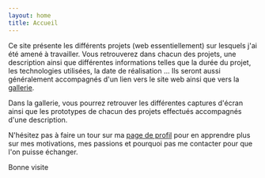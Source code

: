 ```yaml
---
layout: home
title: Accueil
---
```

Ce site présente les différents projets (web essentiellement) sur
lesquels j'ai été amené à travailler. Vous retrouverez dans
chacun des projets, une description ainsi que différentes
informations telles que la durée du projet, les technologies
utilisées, la date de réalisation ... Ils seront aussi généralement
accompagnés d'un lien vers le site web ainsi que vers la [gallerie](/gallery/).

Dans la gallerie, vous pourrez retrouver les différentes captures
d'écran ainsi que les prototypes de chacun des projets effectués
accompagnés d'une description.

N'hésitez pas à faire un tour sur ma [page de profil](/about/) pour en
apprendre plus sur mes motivations, mes passions et pourquoi pas me
contacter pour que l'on puisse échanger.

<span>Bonne visite</span>
